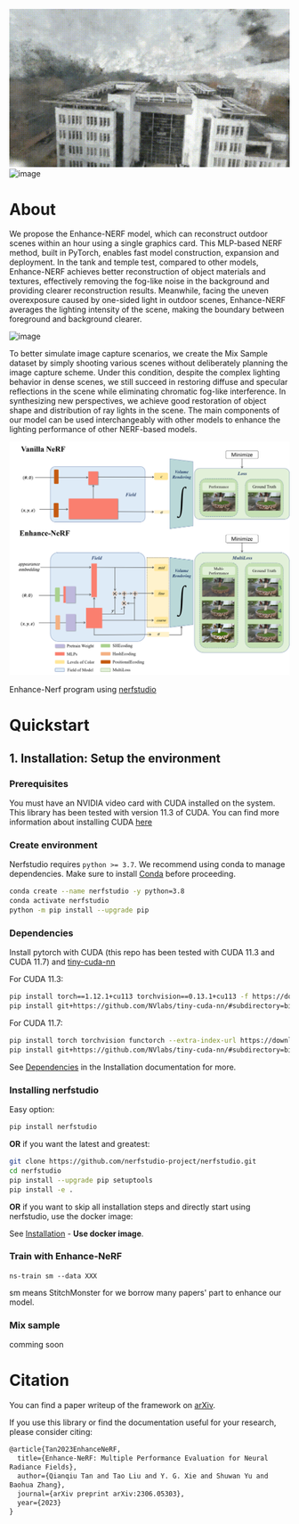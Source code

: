 ![image](https://github.com/TANQIanQ/Enhance-NeRF/blob/master/picture/1.gif) ![image](https://github.com/TANQIanQ/Enhance-NeRF/blob/master/picture/2.gif )
# About

We propose the Enhance-NERF model, which can reconstruct outdoor scenes within an hour using a single graphics card. This MLP-based NERF method, built in PyTorch, enables fast model construction, expansion and deployment. In the tank and temple test, compared to other models, Enhance-NERF achieves better reconstruction of object materials and textures, effectively removing the fog-like noise in the background and providing clearer reconstruction results. Meanwhile, facing the uneven overexposure caused by one-sided light in outdoor scenes, Enhance-NERF averages the lighting intensity of the scene, making the boundary between foreground and background clearer.

![image](https://github.com/TANQIanQ/Enhance-NeRF/blob/master/picture/1.png) 

To better simulate image capture scenarios, we create the Mix Sample dataset by simply shooting various scenes without deliberately planning the image capture scheme. Under this condition, despite the complex lighting behavior in dense scenes, we still succeed in restoring diffuse and specular reflections in the scene while eliminating chromatic fog-like interference. In synthesizing new perspectives, we achieve good restoration of object shape and distribution of ray lights in the scene. The main components of our model can be used interchangeably with other models to enhance the lighting performance of other NERF-based models.

![image](https://github.com/TANQIanQ/Enhance-NeRF/blob/master/picture/2.png) 

Enhance-Nerf program using [nerfstudio](https://arxiv.org/abs/2302.04264)


# Quickstart


## 1. Installation: Setup the environment

### Prerequisites

You must have an NVIDIA video card with CUDA installed on the system. This library has been tested with version 11.3 of CUDA. You can find more information about installing CUDA [here](https://docs.nvidia.com/cuda/cuda-quick-start-guide/index.html)

### Create environment

Nerfstudio requires `python >= 3.7`. We recommend using conda to manage dependencies. Make sure to install [Conda](https://docs.conda.io/en/latest/miniconda.html) before proceeding.

```bash
conda create --name nerfstudio -y python=3.8
conda activate nerfstudio
python -m pip install --upgrade pip
```

### Dependencies

Install pytorch with CUDA (this repo has been tested with CUDA 11.3 and CUDA 11.7) and [tiny-cuda-nn](https://github.com/NVlabs/tiny-cuda-nn)

For CUDA 11.3:

```bash
pip install torch==1.12.1+cu113 torchvision==0.13.1+cu113 -f https://download.pytorch.org/whl/torch_stable.html
pip install git+https://github.com/NVlabs/tiny-cuda-nn/#subdirectory=bindings/torch
```

For CUDA 11.7:

```bash
pip install torch torchvision functorch --extra-index-url https://download.pytorch.org/whl/cu117
pip install git+https://github.com/NVlabs/tiny-cuda-nn/#subdirectory=bindings/torch
```

See [Dependencies](https://github.com/nerfstudio-project/nerfstudio/blob/main/docs/quickstart/installation.md#dependencies)  in the Installation documentation for more.

### Installing nerfstudio

Easy option:

```bash
pip install nerfstudio
```

**OR** if you want the latest and greatest:

```bash
git clone https://github.com/nerfstudio-project/nerfstudio.git
cd nerfstudio
pip install --upgrade pip setuptools
pip install -e .
```

**OR** if you want to skip all installation steps and directly start using nerfstudio, use the docker image:

See [Installation](https://github.com/nerfstudio-project/nerfstudio/blob/main/docs/quickstart/installation.md) - **Use docker image**.

### Train with Enhance-NeRF
```
ns-train sm --data XXX
```
sm means StitchMonster for we borrow many papers' part to enhance our model.

### Mix sample
comming soon



# Citation

You can find a paper writeup of the framework on [arXiv](https://arxiv.org/abs/2306.05303).

If you use this library or find the documentation useful for your research, please consider citing:

```
@article{Tan2023EnhanceNeRF,
  title={Enhance-NeRF: Multiple Performance Evaluation for Neural Radiance Fields},
  author={Qianqiu Tan and Tao Liu and Y. G. Xie and Shuwan Yu and Baohua Zhang},
  journal={arXiv preprint arXiv:2306.05303},
  year={2023}
}
```
